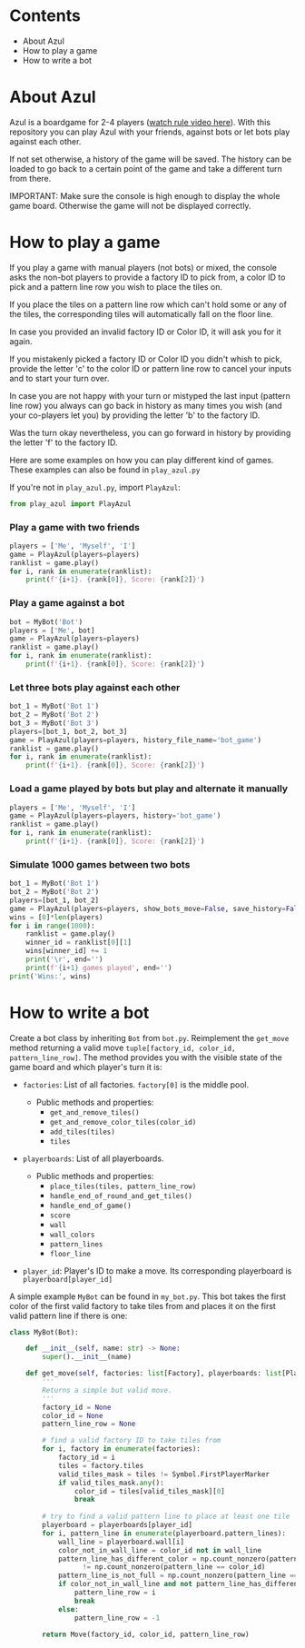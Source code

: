 # Contents
- About Azul
- How to play a game
- How to write a bot

# About Azul
Azul is a boardgame for 2-4 players ([watch rule video here](https://youtu.be/csJL-78NEPQ)). With this repository you can play Azul with your friends, against bots or let bots play against each other.

If not set otherwise, a history of the game will be saved. The history can be loaded to go back to a certain point of the game and take a different turn from there.

IMPORTANT: Make sure the console is high enough to display the whole game board. Otherwise the game will not be displayed correctly.

# How to play a game
If you play a game with manual players (not bots) or mixed, the console asks the non-bot players to provide a factory ID to pick from, a color ID to pick and a pattern line row you wish to place the tiles on.

If you place the tiles on a pattern line row which can't hold some or any of the tiles, the corresponding tiles will automatically fall on the floor line.

In case you provided an invalid factory ID or Color ID, it will ask you for it again.

If you mistakenly picked a factory ID or Color ID you didn't whish to pick, provide the letter 'c' to the color ID or pattern line row to cancel your inputs and to start your turn over.

In case you are not happy with your turn or mistyped the last input (pattern line row) you always can go back in history as many times you wish (and your co-players let you) by providing the letter 'b' to the factory ID.

Was the turn okay nevertheless, you can go forward in history by providing the letter 'f' to the factory ID.

Here are some examples on how you can play different kind of games. These examples can also be found in ``play_azul.py``

If you're not in ``play_azul.py``, import ``PlayAzul``:
```python
from play_azul import PlayAzul
```

### Play a game with two friends
```python
players = ['Me', 'Myself', 'I']
game = PlayAzul(players=players)
ranklist = game.play()
for i, rank in enumerate(ranklist):
    print(f'{i+1}. {rank[0]}, Score: {rank[2]}')
```

### Play a game against a bot
```python
bot = MyBot('Bot')
players = ['Me', bot]
game = PlayAzul(players=players)
ranklist = game.play()
for i, rank in enumerate(ranklist):
    print(f'{i+1}. {rank[0]}, Score: {rank[2]}')
```

### Let three bots play against each other
```python
bot_1 = MyBot('Bot 1')
bot_2 = MyBot('Bot 2')
bot_3 = MyBot('Bot 3')
players=[bot_1, bot_2, bot_3]
game = PlayAzul(players=players, history_file_name='bot_game')
ranklist = game.play()
for i, rank in enumerate(ranklist):
    print(f'{i+1}. {rank[0]}, Score: {rank[2]}')
```

### Load a game played by bots but play and alternate it manually
```python
players = ['Me', 'Myself', 'I']
game = PlayAzul(players=players, history='bot_game')
ranklist = game.play()
for i, rank in enumerate(ranklist):
    print(f'{i+1}. {rank[0]}, Score: {rank[2]}')
```

### Simulate 1000 games between two bots
```python
bot_1 = MyBot('Bot 1')
bot_2 = MyBot('Bot 2')
players=[bot_1, bot_2]
game = PlayAzul(players=players, show_bots_move=False, save_history=False)
wins = [0]*len(players)
for i in range(1000):
    ranklist = game.play()
    winner_id = ranklist[0][1]
    wins[winner_id] += 1
    print('\r', end='')
    print(f'{i+1} games played', end='')
print('Wins:', wins)
```

# How to write a bot
Create a bot class by inheriting ``Bot`` from ``bot.py``. Reimplement the ``get_move`` method returning a valid move ``tuple[factory_id, color_id, pattern_line_row]``. The method provides you with the visible state of the game board and which player's turn it is:

- ``factories``: List of all factories. ``factory[0]`` is the middle pool. 
  - Public methods and properties:
    - ``get_and_remove_tiles()``
    - ``get_and_remove_color_tiles(color_id)``
    - ``add_tiles(tiles)``
    - ``tiles``
  
- ``playerboards``: List of all playerboards.
  - Public methods and properties:
    - ``place_tiles(tiles, pattern_line_row)``
    - ``handle_end_of_round_and_get_tiles()``
    - ``handle_end_of_game()``
    - ``score``
    - ``wall``
    - ``wall_colors``
    - ``pattern_lines``
    - ``floor_line``
- ``player_id``: Player's ID to make a move. Its corresponding playerboard is ``playerboard[player_id]``

A simple example ``MyBot`` can be found in ``my_bot.py``. This bot takes the first color of the first valid factory to take tiles from and places it on the first valid pattern line if there is one:

```python
class MyBot(Bot):

    def __init__(self, name: str) -> None:
        super().__init__(name)

    def get_move(self, factories: list[Factory], playerboards: list[Playerboard], player_id: int) -> Move:
        '''
        Returns a simple but valid move.
        '''
        factory_id = None
        color_id = None
        pattern_line_row = None

        # find a valid factory ID to take tiles from
        for i, factory in enumerate(factories):
            factory_id = i
            tiles = factory.tiles
            valid_tiles_mask = tiles != Symbol.FirstPlayerMarker
            if valid_tiles_mask.any():
                color_id = tiles[valid_tiles_mask][0]
                break
        
        # try to find a valid pattern line to place at least one tile
        playerboard = playerboards[player_id]
        for i, pattern_line in enumerate(playerboard.pattern_lines):
            wall_line = playerboard.wall[i]
            color_not_in_wall_line = color_id not in wall_line
            pattern_line_has_different_color = np.count_nonzero(pattern_line != Symbol.EmptyField) \
                  != np.count_nonzero(pattern_line == color_id)
            pattern_line_is_not_full = np.count_nonzero(pattern_line == Symbol.EmptyField) > 0
            if color_not_in_wall_line and not pattern_line_has_different_color and pattern_line_is_not_full:
                pattern_line_row = i
                break
            else:
                pattern_line_row = -1
            
        return Move(factory_id, color_id, pattern_line_row)
```
